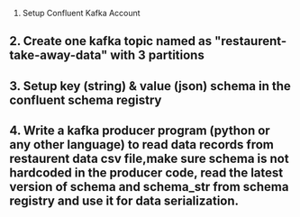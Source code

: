 1. Setup Confluent Kafka Account



## 2. Create one kafka topic named as "restaurent-take-away-data" with 3 partitions




## 3. Setup key (string) & value (json) schema in the confluent schema registry



## 4. Write a kafka producer program (python or any other language) to read data records from restaurent data csv file,make sure schema is not hardcoded in the producer code, read the latest version of schema and schema_str from schema registry and use it for data serialization.


